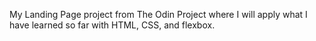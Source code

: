 My Landing Page project from The Odin Project where I will apply what I have learned so far with HTML, CSS, and flexbox.